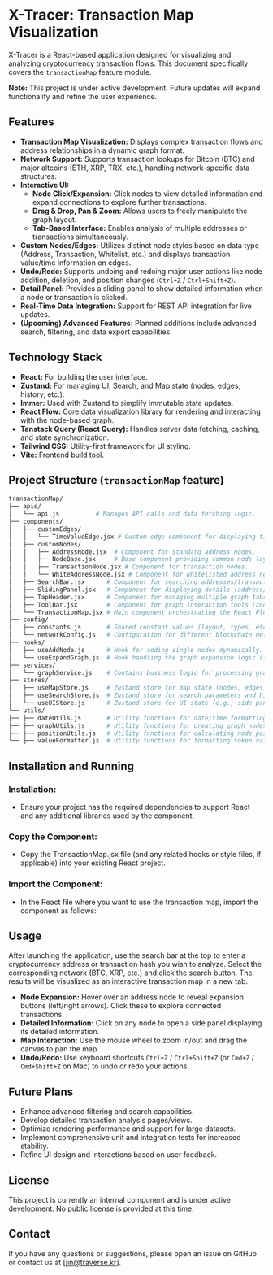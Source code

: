 # X-Tracer: Transaction Map Visualization

X-Tracer is a React-based application designed for visualizing and analyzing cryptocurrency transaction flows. This document specifically covers the `transactionMap` feature module.


**Note:** This project is under active development. Future updates will expand functionality and refine the user experience.

## Features

* **Transaction Map Visualization:** Displays complex transaction flows and address relationships in a dynamic graph format.
* **Network Support:** Supports transaction lookups for Bitcoin (BTC) and major altcoins (ETH, XRP, TRX, etc.), handling network-specific data structures.
* **Interactive UI:**
    * **Node Click/Expansion:** Click nodes to view detailed information and expand connections to explore further transactions.
    * **Drag & Drop, Pan & Zoom:** Allows users to freely manipulate the graph layout.
    * **Tab-Based Interface:** Enables analysis of multiple addresses or transactions simultaneously.
* **Custom Nodes/Edges:** Utilizes distinct node styles based on data type (Address, Transaction, Whitelist, etc.) and displays transaction value/time information on edges.
* **Undo/Redo:** Supports undoing and redoing major user actions like node addition, deletion, and position changes (`Ctrl+Z` / `Ctrl+Shift+Z`).
* **Detail Panel:** Provides a sliding panel to show detailed information when a node or transaction is clicked.
* **Real-Time Data Integration:** Support for REST API integration for live updates.
* **(Upcoming) Advanced Features:** Planned additions include advanced search, filtering, and data export capabilities.

## Technology Stack

* **React:** For building the user interface.
* **Zustand:** For managing UI, Search, and Map state (nodes, edges, history, etc.).
* **Immer:** Used with Zustand to simplify immutable state updates.
* **React Flow:** Core data visualization library for rendering and interacting with the node-based graph.
* **Tanstack Query (React Query):** Handles server data fetching, caching, and state synchronization.
* **Tailwind CSS:** Utility-first framework for UI styling.
* **Vite:** Frontend build tool.

## Project Structure (`transactionMap` feature)
  ```bash
  transactionMap/
  ├── apis/
  │   └── api.js          # Manages API calls and data fetching logic.
  ├── components/
  │   ├── customEdges/
  │   │   └── TimeValueEdge.jsx # Custom edge component for displaying time/value.
  │   ├── customNodes/
  │   │   ├── AddressNode.jsx  # Component for standard address nodes.
  │   │   ├── NodeBase.jsx     # Base component providing common node layout/features.
  │   │   ├── TransactionNode.jsx # Component for transaction nodes.
  │   │   └── WhiteAddressNode.jsx # Component for whitelisted address nodes.
  │   ├── SearchBar.jsx      # Component for searching addresses/transactions and selecting networks.
  │   ├── SlidingPanel.jsx   # Component for displaying details (address/transaction).
  │   ├── TapHeader.jsx      # Component for managing multiple graph tabs.
  │   ├── ToolBar.jsx        # Component for graph interaction tools (zoom, etc.).
  │   └── TransactionMap.jsx # Main component orchestrating the React Flow canvas.
  ├── config/
  │   ├── constants.js       # Shared constant values (layout, types, etc.).
  │   └── networkConfig.js   # Configuration for different blockchain networks (API functions, processing logic mapping).
  ├── hooks/
  │   ├── useAddNode.js      # Hook for adding single nodes dynamically.
  │   └── useExpandGraph.js  # Hook handling the graph expansion logic (fetching, processing, positioning).
  ├── services/
  │   └── graphService.js    # Contains business logic for processing graph data (BTC/Non-BTC/Denylist differentiation).
  ├── stores/
  │   ├── useMapStore.js     # Zustand store for map state (nodes, edges, history, occupied positions).
  │   ├── useSearchStore.js  # Zustand store for search parameters and history.
  │   └── useUIStore.js      # Zustand store for UI state (e.g., side panel).
  └── utils/
  ├── ├── dateUtils.js       # Utility functions for date/time formatting.
  ├── ├── graphUtils.js      # Utility functions for creating graph nodes/edges.
  ├── ├── positionUtils.js   # Utility functions for calculating node positions.
  └── ├── valueFormatter.js  # Utility functions for formatting token values.
  ```
## Installation and Running

### Installation: 
* Ensure your project has the required dependencies to support React and any additional libraries used by the component.

### Copy the Component:
* Copy the TransactionMap.jsx file (and any related hooks or style files, if applicable) into your existing React project.

### Import the Component:
* In the React file where you want to use the transaction map, import the component as follows:

## Usage

After launching the application, use the search bar at the top to enter a cryptocurrency address or transaction hash you wish to analyze. Select the corresponding network (BTC, XRP, etc.) and click the search button. The results will be visualized as an interactive transaction map in a new tab.

* **Node Expansion:** Hover over an address node to reveal expansion buttons (left/right arrows). Click these to explore connected transactions.
* **Detailed Information:** Click on any node to open a side panel displaying its detailed information.
* **Map Interaction:** Use the mouse wheel to zoom in/out and drag the canvas to pan the map.
* **Undo/Redo:** Use keyboard shortcuts `Ctrl+Z` / `Ctrl+Shift+Z` (or `Cmd+Z` / `Cmd+Shift+Z` on Mac) to undo or redo your actions.

## Future Plans

* Enhance advanced filtering and search capabilities.
* Develop detailed transaction analysis pages/views.
* Optimize rendering performance and support for large datasets.
* Implement comprehensive unit and integration tests for increased stability.
* Refine UI design and interactions based on user feedback.

## License

This project is currently an internal component and is under active development. No public license is provided at this time.

## Contact

If you have any questions or suggestions, please open an issue on GitHub or contact us at [jin@traverse.kr].